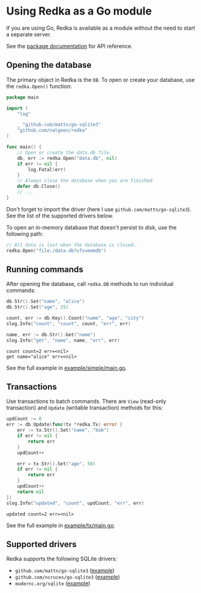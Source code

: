 # Using Redka as a Go module

If you are using Go, Redka is available as a module without the need to start a separate server.

See the [package documentation](https://pkg.go.dev/github.com/nalgeon/redka) for API reference.

## Opening the database

The primary object in Redka is the `DB`. To open or create your database, use the `redka.Open()` function:

```go
package main

import (
    "log"

    _ "github.com/mattn/go-sqlite3"
    "github.com/nalgeon/redka"
)

func main() {
    // Open or create the data.db file.
    db, err := redka.Open("data.db", nil)
    if err != nil {
        log.Fatal(err)
    }
    // Always close the database when you are finished.
    defer db.Close()
    // ...
}
```

Don't forget to import the driver (here I use `github.com/mattn/go-sqlite3`). See the list of the supported drivers below.

To open an in-memory database that doesn't persist to disk, use the following path:

```go
// All data is lost when the database is closed.
redka.Open("file:/data.db?vfs=memdb")
```

## Running commands

After opening the database, call `redka.DB` methods to run individual commands:

```go
db.Str().Set("name", "alice")
db.Str().Set("age", 25)

count, err := db.Key().Count("name", "age", "city")
slog.Info("count", "count", count, "err", err)

name, err := db.Str().Get("name")
slog.Info("get", "name", name, "err", err)
```

```
count count=2 err=<nil>
get name="alice" err=<nil>
```

See the full example in [example/simple/main.go](../example/simple/main.go).

## Transactions

Use transactions to batch commands. There are `View` (read-only transaction) and `Update` (writable transaction) methods for this:

```go
updCount := 0
err := db.Update(func(tx *redka.Tx) error {
    err := tx.Str().Set("name", "bob")
    if err != nil {
        return err
    }
    updCount++

    err = tx.Str().Set("age", 50)
    if err != nil {
        return err
    }
    updCount++
    return nil
})
slog.Info("updated", "count", updCount, "err", err)
```

```
updated count=2 err=<nil>
```

See the full example in [example/tx/main.go](../example/tx/main.go).

## Supported drivers

Redka supports the following SQLite drivers:

-   `github.com/mattn/go-sqlite3` ([example](../example/simple/main.go))
-   `github.com/ncruces/go-sqlite3` ([example](../example/ncruces/main.go))
-   `modernc.org/sqlite` ([example](../example/modernc/main.go))

